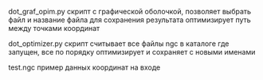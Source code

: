 

dot_graf_opim.py скрипт с графической оболочкой, позволяет выбрать файл и название файла для сохранения результата оптимизирует путь между точками координат

dot_optimizer.py скрипт считывает все файлы ngc в каталоге где запущен, все по порядку оптимизирует и сохраняет с новыми именами

test.ngc пример данных координат на входе
